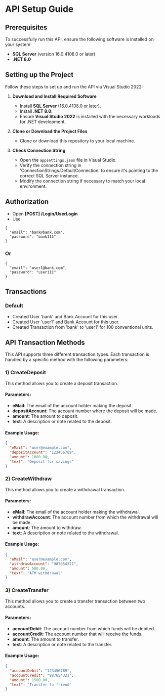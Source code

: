 # API Setup Guide

## Prerequisites

To successfully run this API, ensure the following software is installed on your system:

- **SQL Server** (version 16.0.4108.0 or later)
- **.NET 8.0**

## Setting up the Project

Follow these steps to set up and run the API via Visual Studio 2022:

1. **Download and Install Required Software**
   - Install **SQL Server** (16.0.4108.0 or later).
   - Install **.NET 8.0**.
   - Ensure **Visual Studio 2022** is installed with the necessary workloads for .NET development.

2. **Clone or Download the Project Files**
   - Clone or download this repository to your local machine.

3. **Check Connection String**
   - Open the `appsettings.json` file in Visual Studio.
   - Verify the connection string in 'ConnectionStrings.DefaultConnection' to ensure it's pointing to the correct SQL Server instance.
   - Modify the connection string if necessary to match your local environment.
## Authorization
- Open **[POST] /Login/UserLogin**
- Use
```
{
  "email": "bank@bank.com",
  "password": "bank111"
}
``` 
### Or
```
{
  "email": "user1@bank.com",
  "password": "user111"
}
```
## Transactions
### Default
- Created User 'bank' and Bank Account for this user.
- Created User 'user1' and Bank Account for this user.
- Created Transaction from 'bank' to 'user1' for 100 conventional units.

## API Transaction Methods

This API supports three different transaction types. Each transaction is handled by a specific method with the following parameters:

### 1) CreateDeposit

This method allows you to create a deposit transaction.

#### Parameters:
- **eMail**: The email of the account holder making the deposit.
- **depositAccount**: The account number where the deposit will be made.
- **amount**: The amount to deposit.
- **text**: A description or note related to the deposit.

#### Example Usage:
```json
{
  "eMail": "user@example.com",
  "depositAccount": "123456789",
  "amount": 1000.00,
  "text": "Deposit for savings"
}
```

### 2) CreateWithdraw

This method allows you to create a withdrawal transaction.

#### Parameters:
- **eMail**: The email of the account holder making the withdrawal.
- **withdrawAccount**: The account number from which the withdrawal will be made.
- **amount**: The amount to withdraw.
- **text**: A description or note related to the withdrawal.

#### Example Usage:
```json
{
  "eMail": "user@example.com",
  "withdrawAccount": "987654321",
  "amount": 500.00,
  "text": "ATM withdrawal"
}
```

### 3) CreateTransfer

This method allows you to create a transfer transaction between two accounts.

#### Parameters:
- **accountDebit**: The account number from which funds will be debited.
- **accountCredit**: The account number that will receive the funds.
- **amount**: The amount to transfer.
- **text**: A description or note related to the transfer.

#### Example Usage:
```json
{
  "accountDebit": "123456789",
  "accountCredit": "987654321",
  "amount": 1500.00,
  "text": "Transfer to friend"
}
```

